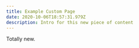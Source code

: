 ```yaml
---
title: Example Custom Page
date: 2020-10-06T18:57:31.979Z
description: Intro for this new piece of content
---
```

Totally new.
